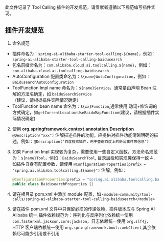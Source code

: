 此文件记录了 Tool Calling 插件的开发规范，请贡献者遵循以下规范编写插件实现。

## 插件开发规范

1. 命名规范

* 插件命名为：`spring-ai-alibaba-starter-tool-calling-${name}`，例如：`spring-ai-alibaba-starter-tool-calling-baidusearch`
* 包名前缀命名为：`com.alibaba.cloud.ai.toolcalling.${name}`，例如：`com.alibaba.cloud.ai.toolcalling.baidusearch`
* AutoConfiguration 配置类命名为：`${name}AutoConfiguration`，例如：`BaidusearchAutoConfiguration`
* ToolFunction Impl name 命名为：`${name}Service`，通常是由声明 Bean 注解的方法名确定，如 `baiduSearchService`（建议，请根据插件实际情况确定）
* ToolFunction bean name 命名为：`${xx}Function`,通常使用 动词+修饰词的方式确定，如`getCurrentLocationUseBaiduMapFunction`(建议，请根据插件实际情况确定)

2. 使用 **org.springframework.context.annotation.Description** `@Description("xxx")` 注解描述插件的功能，应提供对插件功能清晰明确的描述，例如：`@Description("百度搜索插件，用于查询百度上的新闻事件等信息")`
3. 如果 Function Impl 实现较为复杂，需要使用一些自定义函数，方法命名规范为：`${name}Tool`，例如：`BaiduSearchTool`, 目录层级和实现类保持一致
4 . 如插件自身有配置参数，请使用 `@ConfigurationProperties(prefix = "spring.ai.alibaba.toolcalling.${name}")` 注解，例如：

    ```java
    @ConfigurationProperties(prefix = "spring.ai.alibaba.toolcalling.baidusearch")
    public class BaidusearchProperties {}
    ```

4. 请在根目录 pom.xml 中添加 module 配置，如 `<module>community/tool-calls/spring-ai-alibaba-starter-tool-calling-baidusearch</module>`
5. 请在插件 pom.xml 文件中只保留必须的传递依赖，插件版本应与 Spring AI Alibaba 统一,插件依赖规范为：序列化与反序列化依赖统一使用 `com.fasterxml.jackson.core:jackson`，日志依赖统一使用 `org.slf4j`，HTTP 客户端依赖统一使用 `org.springframework.boot::webClient`,其余依赖尽可能少引用或不引用
